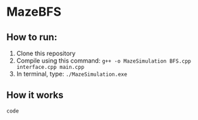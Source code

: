 # MazeBFS

## How to run:

1. Clone this repository 
2. Compile using this command: ```g++ -o MazeSimulation BFS.cpp interface.cpp main.cpp```
3. In terminal, type: ```./MazeSimulation.exe```

## How it works

``` code ```
